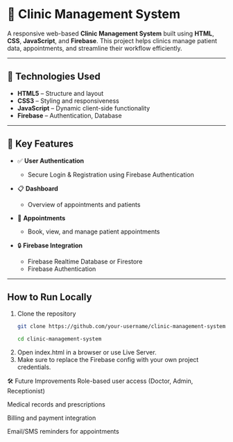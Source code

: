 # 🏥 Clinic Management System

A responsive web-based **Clinic Management System** built using **HTML**, **CSS**, **JavaScript**, and **Firebase**. This project helps clinics manage patient data, appointments, and streamline their workflow efficiently.

---

## 🚀 Technologies Used

- **HTML5** – Structure and layout
- **CSS3** – Styling and responsiveness
- **JavaScript** – Dynamic client-side functionality
- **Firebase** – Authentication, Database

---

## 🔑 Key Features

- ✅ **User Authentication**
  - Secure Login & Registration using Firebase Authentication

- 📋 **Dashboard**
  - Overview of appointments and patients

- 📅 **Appointments**
  - Book, view, and manage patient appointments

- 🔒 **Firebase Integration**
  - Firebase Realtime Database or Firestore
  - Firebase Authentication

---

## How to Run Locally
1. Clone the repository
   ```bash
   git clone https://github.com/your-username/clinic-management-system.git
   ```
   ```bash
   cd clinic-management-system
   ```
2. Open index.html in a browser or use Live Server.
3. Make sure to replace the Firebase config with your own project credentials.

🛠️ Future Improvements
Role-based user access (Doctor, Admin, Receptionist)

Medical records and prescriptions

Billing and payment integration

Email/SMS reminders for appointments   



